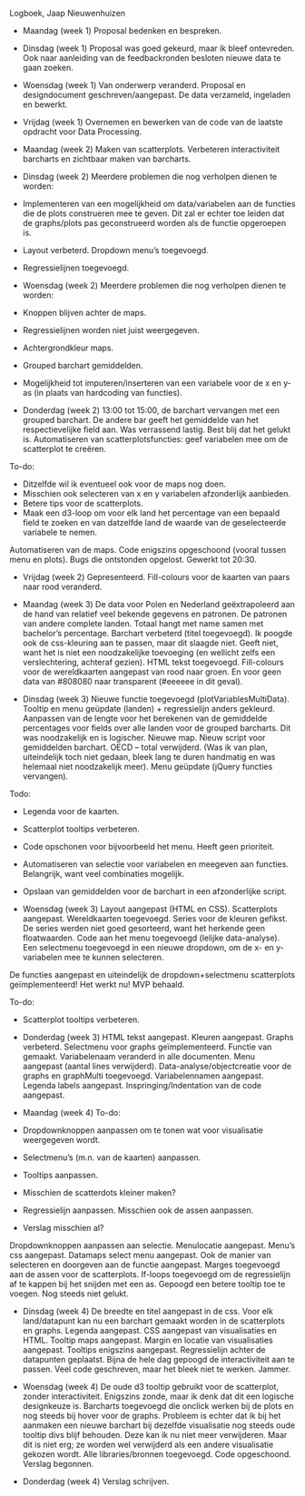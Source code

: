 Logboek, Jaap Nieuwenhuizen

- Maandag (week 1)
Proposal bedenken en bespreken.

- Dinsdag (week 1)
Proposal was goed gekeurd, maar ik bleef ontevreden. Ook naar aanleiding van de feedbackronden besloten nieuwe data te gaan zoeken.

- Woensdag (week 1)
Van onderwerp veranderd.
Proposal en designdocument geschreven/aangepast.
De data verzameld, ingeladen en bewerkt.

- Vrijdag (week 1)
Overnemen en bewerken van de code van de laatste opdracht voor Data Processing.

- Maandag (week 2)
Maken van scatterplots.
Verbeteren interactiviteit barcharts en zichtbaar maken van barcharts.

- Dinsdag (week 2)
Meerdere problemen die nog verholpen dienen te worden:
- Implementeren van een mogelijkheid om data/variabelen aan de functies die de plots construeren mee te geven. Dit zal er echter toe leiden dat de graphs/plots pas geconstrueerd worden als de functie opgeroepen is.
- Layout verbeterd. Dropdown menu’s toegevoegd.
- Regressielijnen toegevoegd.

- Woensdag (week 2)
Meerdere problemen die nog verholpen dienen te worden:
- Knoppen blijven achter de maps.
- Regressielijnen worden niet juist weergegeven.
- Achtergrondkleur maps.
- Grouped barchart gemiddelden.
- Mogelijkheid tot imputeren/inserteren van een variabele voor de x en y-as (in plaats van hardcoding van functies).

- Donderdag (week 2)
13:00 tot 15:00, de barchart vervangen met een grouped barchart. De andere bar geeft het gemiddelde van het respectievelijke field aan. Was verrassend lastig. Best blij dat het gelukt is.
Automatiseren van scatterplotsfuncties: geef variabelen mee om de scatterplot te creëren.

To-do:
- Ditzelfde wil ik eventueel ook voor de maps nog doen.
- Misschien ook selecteren van x en y variabelen afzonderlijk aanbieden.
- Betere tips voor de scatterplots.
- Maak een d3-loop om voor elk land het percentage van een bepaald field te zoeken en van datzelfde land de waarde van de geselecteerde variabele te nemen.

Automatiseren van de maps.
Code enigszins opgeschoond (vooral tussen menu en plots).
Bugs die ontstonden opgelost.
Gewerkt tot 20:30.

- Vrijdag (week 2)
Gepresenteerd. Fill-colours voor de kaarten van paars naar rood veranderd.

- Maandag (week 3)
De data voor Polen en Nederland geëxtrapoleerd aan de hand van relatief veel bekende gegevens en patronen. De patronen van andere complete landen. Totaal hangt met name samen met bachelor’s percentage.
Barchart verbeterd (titel toegevoegd). Ik poogde ook de css-kleuring aan te passen, maar dit slaagde niet. Geeft niet, want het is niet een noodzakelijke toevoeging (en wellicht zelfs een verslechtering, achteraf gezien).
HTML tekst toegevoegd.
Fill-colours voor de wereldkaarten aangepast van rood naar groen. En voor geen data van #808080 naar transparent (#eeeeee in dit geval).

- Dinsdag (week 3)
Nieuwe functie toegevoegd (plotVariablesMultiData).
Tooltip en menu geüpdate (landen) + regressielijn anders gekleurd.
Aanpassen van de lengte voor het berekenen van de gemiddelde percentages voor fields over alle landen voor de grouped barcharts. Dit was noodzakelijk en is logischer.
Nieuwe map.
Nieuw script voor gemiddelden barchart.
OECD – total verwijderd. (Was ik van plan, uiteindelijk toch niet gedaan, bleek lang te duren handmatig en was helemaal niet noodzakelijk meer).
Menu geüpdate (jQuery functies vervangen).

Todo:
- Legenda voor de kaarten.
- Scatterplot tooltips verbeteren.
- Code opschonen voor bijvoorbeeld het menu. Heeft geen prioriteit.
- Automatiseren van selectie voor variabelen en meegeven aan functies. Belangrijk, want veel combinaties mogelijk.
- Opslaan van gemiddelden voor de barchart in een afzonderlijke script.

- Woensdag (week 3)
Layout aangepast (HTML en CSS).
Scatterplots aangepast.
Wereldkaarten toegevoegd.
Series voor de kleuren gefikst. De series werden niet goed gesorteerd, want het herkende geen floatwaarden.
Code aan het menu toegevoegd (lelijke data-analyse).
Een selectmenu toegevoegd in een nieuwe dropdown, om de x- en y-variabelen mee te kunnen selecteren.

De functies aangepast en uiteindelijk de dropdown+selectmenu scatterplots geïmplementeerd! Het werkt nu! MVP behaald.

To-do:
- Scatterplot tooltips verbeteren.

- Donderdag (week 3)
HTML tekst aangepast.
Kleuren aangepast.
Graphs verbeterd. Selectmenu voor graphs geïmplementeerd. Functie van gemaakt. Variabelenaam veranderd in alle documenten.
Menu aangepast (aantal lines verwijderd). Data-analyse/objectcreatie voor de graphs en graphMulti toegevoegd.
Variabelennamen aangepast.
Legenda labels aangepast.
Inspringing/Indentation van de code aangepast.

- Maandag (week 4)
To-do:
- Dropdownknoppen aanpassen om te tonen wat voor visualisatie weergegeven wordt.
- Selectmenu’s (m.n. van de kaarten) aanpassen.
- Tooltips aanpassen.
- Misschien de scatterdots kleiner maken?
- Regressielijn aanpassen. Misschien ook de assen aanpassen.
- Verslag misschien al?

Dropdownknoppen aanpassen aan selectie.
Menulocatie aangepast. Menu’s css aangepast.
Datamaps select menu aangepast. Ook de manier van selecteren en doorgeven aan de functie aangepast.
Marges toegevoegd aan de assen voor de scatterplots.
If-loops toegevoegd om de regressielijn af te kappen bij het snijden met een as.
Gepoogd een betere tooltip toe te voegen. Nog steeds niet gelukt.

- Dinsdag (week 4)
De breedte en titel aangepast in de css.
Voor elk land/datapunt kan nu een barchart gemaakt worden in de scatterplots en graphs.
Legenda aangepast.
CSS aangepast van visualisaties en HTML.
Tooltip maps aangepast.
Margin en locatie van visualisaties aangepast.
Tooltips enigszins aangepast.
Regressielijn achter de datapunten geplaatst.
Bijna de hele dag gepoogd de interactiviteit aan te passen. Veel code geschreven, maar het bleek niet te werken. Jammer.

- Woensdag (week 4)
De oude d3 tooltip gebruikt voor de scatterplot, zonder interactiviteit. Enigszins zonde, maar ik denk dat dit een logische designkeuze is.
Barcharts toegevoegd die onclick werken bij de plots en nog steeds bij hover voor de graphs.
Probleem is echter dat ik bij het aanmaken een nieuwe barchart bij dezelfde visualisatie nog steeds oude tooltip divs blijf behouden. Deze kan ik nu niet meer verwijderen. Maar dit is niet erg; ze worden wel verwijderd als een andere visualisatie gekozen wordt.
Alle libraries/bronnen toegevoegd.
Code opgeschoond.
Verslag begonnen.

- Donderdag (week 4)
Verslag schrijven.

